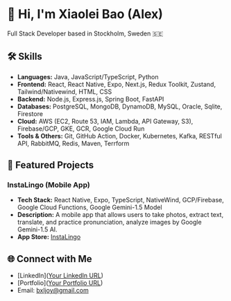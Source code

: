 # 👋 Hi, I'm Xiaolei Bao (Alex)

Full Stack Developer based in Stockholm, Sweden 🇸🇪

## 🛠 Skills

- **Languages:** Java, JavaScript/TypeScript, Python
- **Frontend:** React, React Native, Expo, Next.js, Redux Toolkit, Zustand, Tailwind/Nativewind, HTML, CSS
- **Backend:** Node.js, Express.js, Spring Boot, FastAPI
- **Databases:** PostgreSQL, MongoDB, DynamoDB, MySQL, Oracle, Sqlite, Firestore
- **Cloud:** AWS (EC2, Route 53, IAM, Lambda, API Gateway, S3), Firebase/GCP, GKE, GCR, Google Cloud Run
- **Tools & Others:** Git, GitHub Action, Docker, Kubernetes, Kafka, RESTful API, RabbitMQ, Redis, Maven, Terrform

## 🌟 Featured Projects

### InstaLingo (Mobile App)
- **Tech Stack:** React Native, Expo, TypeScript, NativeWind, GCP/Firebase, Google Cloud Functions, Google Gemini-1.5 Model
- **Description:** A mobile app that allows users to take photos, extract text, translate, and practice pronunciation, analyze images by Google Gemini-1.5 AI.
- **App Store:** [InstaLingo](https://apps.apple.com/th/app/instalingo/id6680142408)

## 🌐 Connect with Me

- [LinkedIn]([Your LinkedIn URL](https://www.linkedin.com/in/xiaolei-bao-aa4b7b257))
- [Portfolio]([Your Portfolio URL](https://portfilio-alex.vercel.app/))
- Email: bxljoy@gmail.com
